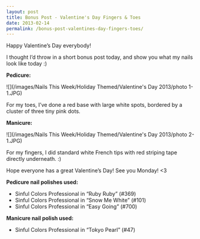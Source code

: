 ```yaml
---
layout: post
title: Bonus Post - Valentine's Day Fingers & Toes
date: 2013-02-14
permalink: /bonus-post-valentines-day-fingers-toes/
---
```


Happy Valentine’s Day everybody!

I thought I’d throw in a short bonus post today, and show you what my nails look like today :)

**Pedicure:**

![](/images/Nails This Week/Holiday Themed/Valentine's Day 2013/photo 1-1.JPG)

For my toes, I’ve done a red base with large white spots, bordered by a cluster of three tiny pink dots.

**Manicure:**

![](/images/Nails This Week/Holiday Themed/Valentine's Day 2013/photo 2-1.JPG)

For my fingers, I did standard white French tips with red striping tape directly underneath. :)

Hope everyone has a great Valentine’s Day! See you Monday! <3

**Pedicure nail polishes used:**

- Sinful Colors Professional in “Ruby Ruby” (#369)
- Sinful Colors Professional in “Snow Me White” (#101)
- Sinful Colors Professional in “Easy Going” (#700)

**Manicure nail polish used:**

- Sinful Colors Professional in “Tokyo Pearl” (#47)